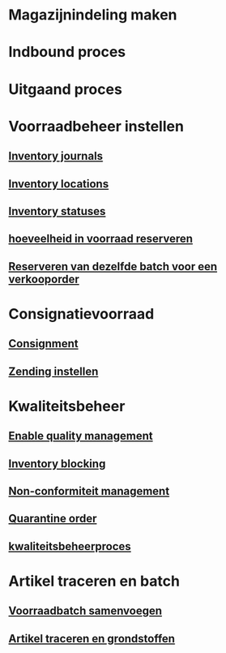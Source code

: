 # Magazijnindeling maken
# Indbound proces
# Uitgaand proces
# Voorraadbeheer instellen
## [Inventory journals](inventory-journals.md)
## [Inventory locations](inventory-locations.md)
## [Inventory statuses](inventory-statuses.md)
## [hoeveelheid in voorraad reserveren](reserve-inventory-quantities.md)
## [Reserveren van dezelfde batch voor een verkooporder](../sales-marketing/reserve-same-batch-sales-order.md)
# Consignatievoorraad
## [Consignment](consignment.md)
## [Zending instellen](set-up-consignment.md)
# Kwaliteitsbeheer
## [Enable quality management](enable-quality-management.md)
## [Inventory blocking](inventory-blocking.md)
## [Non-conformiteit management](enable-nonconformance-management.md)
## [Quarantine order](quarantine-orders.md)
## [kwaliteitsbeheerproces](quality-management-processes.md)
# Artikel traceren en batch
## [Voorraadbatch samenvoegen](merge-inventory-batches.md)
## [Artikel traceren en grondstoffen](trace-items-raw-materials-inventory-production-sales.md)
